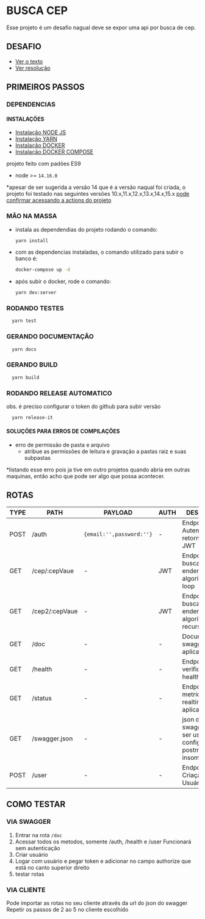 # BUSCA CEP
Esse projeto é um desafio nagual deve se expor uma api por busca de cep.
## DESAFIO
- [Ver o texto](https://github.com/misaku/desafio-cep/blob/main/docs_md/DESAFIO.md)
- [Ver resolução](https://github.com/misaku/desafio-cep/blob/main/docs_md/RESOLUCAO.md)

## PRIMEIROS PASSOS

### DEPENDENCIAS

#### INSTALAÇÕES
- [Instalação NODE JS](https://nodejs.org/en/)
- [Instalação YARN](https://yarnpkg.com/getting-started/install)
- [Instalação DOCKER](https://docs.docker.com/engine/install/)
- [Instalação DOCKER COMPOSE](https://docs.docker.com/compose/install/)

projeto feito com padões ES9
- node >= `14.16.0`

*apesar de ser sugerida a versão 14 que é a versão naqual foi criada, o projeto foi testado nas seguintes versões 10.x,11.x,12.x,13.x,14.x,15.x
[pode confirmar acessando a actions do projeto](https://github.com/misaku/desafio-cep/actions/workflows/node.js.yml)

### MÃO NA MASSA
* instala as dependendias do projeto rodando o comando:
  ```BASH
  yarn install
  ```
* com as dependencias instaladas, o comando utilizado para subir o banco é:
  ```BASH
  docker-compose up -d
  ```
* após subir o docker, rode o comando:
  ```BASH
  yarn dev:server
  ```
### RODANDO TESTES
```BASH
  yarn test
```
### GERANDO DOCUMENTAÇÃO
```BASH
  yarn docs
```
### GERANDO BUILD
```BASH
  yarn build
```
### RODANDO RELEASE AUTOMATICO
obs. é preciso configurar o token do github para subir versão
```BASH
  yarn release-it
```

#### SOLUÇÕES PARA ERROS DE COMPILAÇÕES

- erro de permissão de pasta e arquivo
    - atribue as permissões de leitura e gravação a pastas raiz e suas subpastas

*listando esse erro pois ja tive em outro projetos quando abria em outras maquinas, então acho que pode ser algo que possa acontecer.

## ROTAS

| TYPE | PATH | PAYLOAD | AUTH | DESCRIÇÃO |
|------|------|------|--------|-----------|
|POST| /auth | `{email:'',password:''}` | - | Endpoint de Autenticação, retorna token JWT |
|GET| /cep/:cepVaue | - | JWT | Endpoint de busca de endereço com algoritimo de loop |
|GET| /cep2/:cepVaue | - | JWT | Endpoint de busca de endereço com algoritimo de recursão |
|GET| /doc | - | - | Documentação swagger da aplicação  |
|GET| /health | - | - | Endpoint de verificação healthcheck |
|GET| /status | - | - | Endpoint de metricas em realtime da aplicação |
|GET| /swagger.json  | - | - | json do swagger pode ser usado para configurar o postman ou o insomnia |
|POST| /user  | - | - | Endpoint de Criação de Usuário |

## COMO TESTAR
### VIA SWAGGER
1. Entrar na rota `/doc`
2. Acessar todos os metodos, somente /auth, /health e /user Funcionará sem autenticação
3. Criar usuário
4. Logar com usuário e pegar token e adicionar no campo authorize que está no canto superior direito
5. testar rotas

### VIA CLIENTE
Pode importar as rotas no seu cliente através da url do json do swagger
Repetir os passos de 2 ao 5 no cliente escolhido




